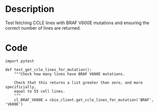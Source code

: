 # Description
Test fetching CCLE lines with BRAF V600E mutations and ensuring the correct number of lines are returned.

# Code
```
import pytest

def test_get_ccle_lines_for_mutation():
    """Check how many lines have BRAF V600E mutations.

    Check that this returns a list greater than zero, and more specificially,
    equal to 55 cell lines.
    """
    cl_BRAF_V600E = cbio_client.get_ccle_lines_for_mutation('BRAF', 'V600E')

```
